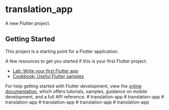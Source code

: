 # translation_app

A new Flutter project.

## Getting Started

This project is a starting point for a Flutter application.

A few resources to get you started if this is your first Flutter project:

- [Lab: Write your first Flutter app](https://docs.flutter.dev/get-started/codelab)
- [Cookbook: Useful Flutter samples](https://docs.flutter.dev/cookbook)

For help getting started with Flutter development, view the
[online documentation](https://docs.flutter.dev/), which offers tutorials,
samples, guidance on mobile development, and a full API reference.
#   t r a n s l a t i o n - a p p  
 #   t r a n s l a t i o n - a p p  
 #   t r a n s l a t i o n - a p p  
 #   t r a n s l a t i o n - a p p  
 #   t r a n s l a t i o n - a p p  
 #   t r a n s l a t i o n - a p p  
 